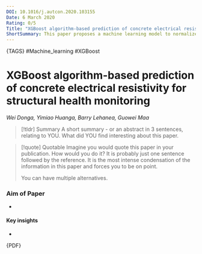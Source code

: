```yaml
---
DOI: 10.1016/j.autcon.2020.103155
Date: 6 March 2020
Rating: 0/5
Title: "XGBoost algorithm-based prediction of concrete electrical resistivity for\r structural health monitoring"
ShortSummary: This paper proposes a machine learning model to normalize the electrical resistivity measurement (ERM) results of concrete structures considering multiple factors that affect the ERM.
---
```

{TAGS} #Machine_learning #XGBoost 

# XGBoost algorithm-based prediction of concrete electrical resistivity for structural health monitoring
*Wei Donga, Yimiao Huanga, Barry Lehanea, Guowei Maa*

> [!tldr] Summary
> A short summary - or an abstract in 3 sentences, relating to YOU. What did YOU find interesting about this paper. 

> [!quote] Quotable
> Imagine you would quote this paper in your publication. How would you do it? It is probably just one sentence followed by the reference. It is the most intense condensation of the information in this paper and forces you to be on point. 
> 
> You can have multiple alternatives. 


### Aim of Paper
-

#### Key insights
-



{PDF}